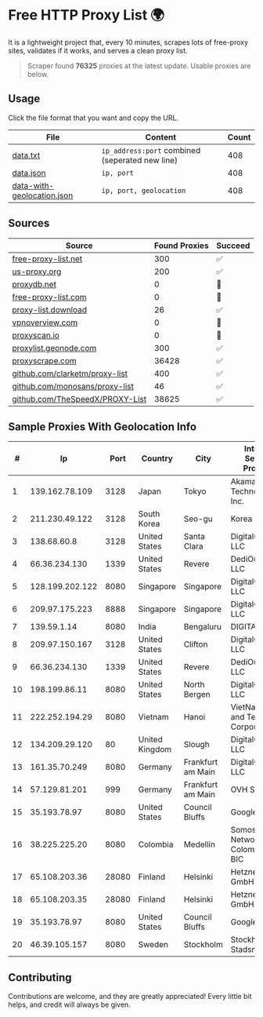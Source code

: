 
# Free HTTP Proxy List 🌍

It is a lightweight project that, every 10 minutes, scrapes lots of free-proxy sites, validates if it works, and serves a clean proxy list.


> Scraper found **76325** proxies at the latest update. Usable proxies are below.

## Usage

Click the file format that you want and copy the URL.


|File|Content|Count|
|----|-------|-----|
|[data.txt](https://raw.githubusercontent.com/themiralay/Proxy-List-World/master/data.txt)|`ip_address:port` combined (seperated new line)|408|
|[data.json](https://raw.githubusercontent.com/themiralay/Proxy-List-World/master/data.json)|`ip, port`|408|
|[data-with-geolocation.json](https://raw.githubusercontent.com/themiralay/Proxy-List-World/master/data-with-geolocation.json)|`ip, port, geolocation`|408|

## Sources

|Source|Found Proxies|Succeed|
|------|-------------|-------|
|[free-proxy-list.net](https://free-proxy-list.net)|300|✅|
|[us-proxy.org](https://www.us-proxy.org)|200|✅|
|[proxydb.net](http://proxydb.net)|0|🚫|
|[free-proxy-list.com](https://free-proxy-list.com/?page=&port=&type%5B%5D=http&type%5B%5D=https&up_time=0&search=Search)|0|🚫|
|[proxy-list.download](https://www.proxy-list.download/HTTP)|26|✅|
|[vpnoverview.com](https://vpnoverview.com/privacy/anonymous-browsing/free-proxy-servers)|0|🚫|
|[proxyscan.io](https://www.proxyscan.io)|0|🚫|
|[proxylist.geonode.com](https://proxylist.geonode.com/api/proxy-list?limit=300&page=1&sort_by=lastChecked&sort_type=desc&protocols=http,https)|300|✅|
|[proxyscrape.com](https://api.proxyscrape.com/v2/?request=displayproxies&protocol=http&timeout=10000&country=all&ssl=all&anonymity=all)|36428|✅|
|[github.com/clarketm/proxy-list](https://raw.githubusercontent.com/clarketm/proxy-list/master/proxy-list-raw.txt)|400|✅|
|[github.com/monosans/proxy-list](https://raw.githubusercontent.com/monosans/proxy-list/main/proxies/http.txt)|46|✅|
|[github.com/TheSpeedX/PROXY-List](https://raw.githubusercontent.com/TheSpeedX/PROXY-List/master/http.txt)|38625|✅|


## Sample Proxies With Geolocation Info

|#|Ip|Port|Country|City|Internet Service Provider|
|-|--|----|-------|----|-------------------------|
|1|139.162.78.109|3128|Japan|Tokyo|Akamai Technologies, Inc.|
|2|211.230.49.122|3128|South Korea|Seo-gu|Korea Telecom|
|3|138.68.60.8|3128|United States|Santa Clara|DigitalOcean, LLC|
|4|66.36.234.130|1339|United States|Revere|DediOutlet, LLC|
|5|128.199.202.122|8080|Singapore|Singapore|DigitalOcean, LLC|
|6|209.97.175.223|8888|Singapore|Singapore|DigitalOcean, LLC|
|7|139.59.1.14|8080|India|Bengaluru|DIGITALOCEAN|
|8|209.97.150.167|3128|United States|Clifton|DigitalOcean, LLC|
|9|66.36.234.130|1339|United States|Revere|DediOutlet, LLC|
|10|198.199.86.11|8080|United States|North Bergen|DigitalOcean, LLC|
|11|222.252.194.29|8080|Vietnam|Hanoi|VietNam Post and Telecom Corporation|
|12|134.209.29.120|80|United Kingdom|Slough|DigitalOcean, LLC|
|13|161.35.70.249|8080|Germany|Frankfurt am Main|DigitalOcean, LLC|
|14|57.129.81.201|999|Germany|Frankfurt am Main|OVH SAS|
|15|35.193.78.97|8080|United States|Council Bluffs|Google LLC|
|16|38.225.225.20|8080|Colombia|Medellín|Somos Networks Colombia S.a.s. BIC|
|17|65.108.203.36|28080|Finland|Helsinki|Hetzner Online GmbH|
|18|65.108.203.35|28080|Finland|Helsinki|Hetzner Online GmbH|
|19|35.193.78.97|8080|United States|Council Bluffs|Google LLC|
|20|46.39.105.157|8080|Sweden|Stockholm|Stockholms Stadsnat AB|



## Contributing

Contributions are welcome, and they are greatly appreciated! Every
little bit helps, and credit will always be given.

